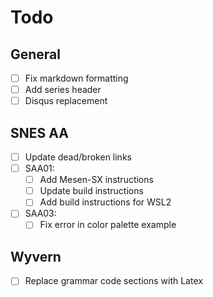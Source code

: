 # Todo

## General

- [ ] Fix markdown formatting
- [ ] Add series header
- [ ] Disqus replacement

## SNES AA

- [ ] Update dead/broken links
- [ ] SAA01:
  - [ ] Add Mesen-SX instructions
  - [ ] Update build instructions
  - [ ] Add build instructions for WSL2
- [ ] SAA03:
  - [ ] Fix error in color palette example

## Wyvern

- [ ] Replace grammar code sections with Latex
